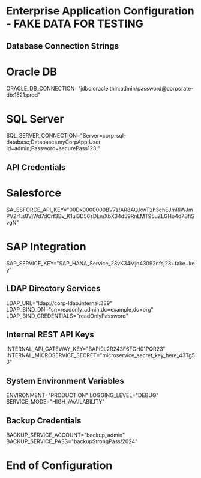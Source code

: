 # Enterprise Application Configuration - FAKE DATA FOR TESTING

## Database Connection Strings
# Oracle DB
ORACLE_DB_CONNECTION="jdbc:oracle:thin:admin/password@corporate-db:1521:prod"
# SQL Server
SQL_SERVER_CONNECTION="Server=corp-sql-database;Database=myCorpApp;User Id=admin;Password=securePass123;"

## API Credentials
# Salesforce
SALESFORCE_API_KEY="00Dx0000000BV7z!AR8AQ.kwT2h3chEJmRlWJmPV2r1.s8VjWd7dCrf3Bv_K1ul3D56sDLmXbX34d59RnLMT95uZLGHo4d7BfiSvgN"
# SAP Integration
SAP_SERVICE_KEY="SAP_HANA_Service_23vK34Mjn43092nfsj23+fake+key"

## LDAP Directory Services
LDAP_URL="ldap://corp-ldap.internal:389"
LDAP_BIND_DN="cn=readonly_admin,dc=example,dc=org"
LDAP_BIND_CREDENTIALS="readOnlyPassword"

## Internal REST API Keys
INTERNAL_API_GATEWAY_KEY="BAPI0L2R243F6FGH01PQR23"
INTERNAL_MICROSERVICE_SECRET="microservice_secret_key_here_43Tg53"

## System Environment Variables
ENVIRONMENT="PRODUCTION"
LOGGING_LEVEL="DEBUG"
SERVICE_MODE="HIGH_AVAILABILITY"

## Backup Credentials
BACKUP_SERVICE_ACCOUNT="backup_admin"
BACKUP_SERVICE_PASS="backupStrongPass!2024"

# End of Configuration
